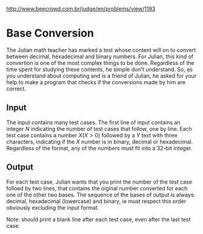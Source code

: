 http://www.beecrowd.com.br/judge/en/problems/view/1193

# Base Conversion

The Julian math teacher has marked a test whose content will on to convert
between decimal, hexadecimal and binary numbers. For Julian, this kind of
convertion is one of the most complex things to be done. Regardless of the
time spent for studying these contents, he simple don't understand. So, as you
understand about computing and is a friend of Julian, he asked for your help
to make a program that checks if the conversions made ​​by him are correct.

## Input

The input contains many test cases. The first line of input contains an
integer $N$ indicating the number of test cases that follow, one by line. Each
test case contains a number $X (X \gt 0)$ followed by a $Y$ text with three
characters, indicating if the $X$ number is in binary, decimal or hexadecimal.
Regardless of the format, any of the numbers must fit into a 32-bit integer.

## Output

For each test case, Julian wants that you print the number of the test case
folloed by two lines, that contains the oiginal number converted for each one
of the other two bases. The sequence of the bases of output is always:
decimal, hexadecimal (lowercase) and binary, ie must respect this order
obviously excluding the input format.

Note: should print a blank line after each test case, even after the last test
case.
